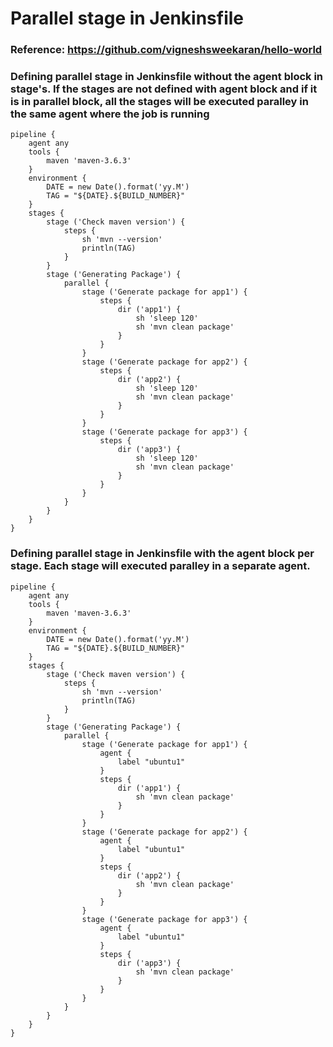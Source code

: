 # Parallel stage in Jenkinsfile

### Reference: https://github.com/vigneshsweekaran/hello-world

### Defining parallel stage in Jenkinsfile without the agent block in stage's. If the stages are not defined with agent block and if it is in parallel block, all the stages will be executed paralley in the same agent where the job is running
```
pipeline {
    agent any
    tools {
        maven 'maven-3.6.3'
    }
    environment {
        DATE = new Date().format('yy.M')
        TAG = "${DATE}.${BUILD_NUMBER}"
    }
    stages {
        stage ('Check maven version') {
            steps {
                sh 'mvn --version'
                println(TAG)
            }
        }
        stage ('Generating Package') {
            parallel {
                stage ('Generate package for app1') {
                    steps {
                        dir ('app1') {
                            sh 'sleep 120' 
                            sh 'mvn clean package'
                        }
                    }
                }
                stage ('Generate package for app2') {
                    steps {
                        dir ('app2') {
                            sh 'sleep 120'
                            sh 'mvn clean package'
                        }
                    }
                }
                stage ('Generate package for app3') {
                    steps {
                        dir ('app3') {
                            sh 'sleep 120'
                            sh 'mvn clean package'
                        }
                    }
                }
            }
        }
    }
}
```

###  Defining parallel stage in Jenkinsfile with the agent block per stage. Each stage will executed paralley in a separate agent.
```
pipeline {
    agent any
    tools {
        maven 'maven-3.6.3'
    }
    environment {
        DATE = new Date().format('yy.M')
        TAG = "${DATE}.${BUILD_NUMBER}"
    }
    stages {
        stage ('Check maven version') {
            steps {
                sh 'mvn --version'
                println(TAG)
            }
        }
        stage ('Generating Package') {
            parallel {
                stage ('Generate package for app1') {
                    agent {
                        label "ubuntu1"
                    }
                    steps {
                        dir ('app1') {
                            sh 'mvn clean package'
                        }
                    }
                }
                stage ('Generate package for app2') {
                    agent {
                        label "ubuntu1"
                    }
                    steps {
                        dir ('app2') {
                            sh 'mvn clean package'
                        }
                    }
                }
                stage ('Generate package for app3') {
                    agent {
                        label "ubuntu1"
                    }
                    steps {
                        dir ('app3') {
                            sh 'mvn clean package'
                        }
                    }
                }
            }
        }
    }
}
```
